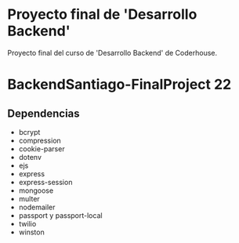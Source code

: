 # Proyecto final de 'Desarrollo Backend'
Proyecto final del curso de 'Desarrollo Backend' de Coderhouse. 

# BackendSantiago-FinalProject 22

## Dependencias

- bcrypt
- compression
- cookie-parser
- dotenv
- ejs
- express
- express-session
- mongoose
- multer
- nodemailer
- passport y passport-local
- twilio
- winston
